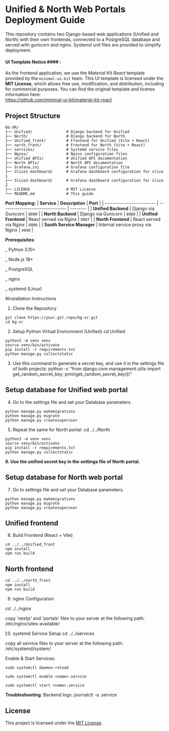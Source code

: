# Unified & North Web Portals Deployment Guide

This repository contains two Django-based web applications (Unified and North) with their own frontends, connected to a PostgreSQL database and served with gunicorn and nginx. Systemd unit files are provided to simplify deployment.

#### **UI Template Notice** #### :

As the frontend application, we use the *Material Kit React* template provided by the `minimal-ui-kit` team.
This UI template is licensed under the **MIT License**, which allows free use, modification, and distribution, including for commercial purposes.
You can find the original template and license information here:  
https://github.com/minimal-ui-kit/material-kit-react

## Project Structure

```text
6G-XR/
├── Unified/               # Django backend for Unified
├── North/                 # Django backend for North
├── Unified_front/         # Frontend for Unified (Vite + React)
├── north_front/           # Frontend for North (Vite + React) 
├── services/              # Systemd service files
├── Nginx/                 # Nginx configuration files
├── Unified APIs/          # Unified API documentation
├── North APIs/            # North API documentation
├── Grafana.ini            # Grafana configuration file
├── Slice1-dashboard/      # Grafana dashboard configuration for slice 1
├── Slice2-dashboard/      # Grafana dashboard configuration for slice 2
├── LICENSE                # MIT License
└── README.md              # This guide
```

**Port Mapping:**
| **Service**               | **Description**                  | **Port** |
| ------------------------- | -------------------------------- | -------- |
| **Unified Backend**       | Django via Gunicorn              | `8000`   |
| **North Backend**         | Django via Gunicorn              | `8080`   |
| **Unified Frontend**      | React served via Nginx           | `8087`   |
| **North Frontend**        | React served via Nginx           | `8086`   |
| **South Service Manager** | Internal service proxy via Nginx | `4040`   |


**Prerequisites**:

_ Python 3.10+

_ Node.js 18+

_ PostgreSQL

_ nginx

_ systemd (Linux)


#Installation Instructions
1. Clone the Repository
```
git clone https://your.git.repo/6g-xr.git
cd 6g-xr
```
2. Setup Python Virtual Environment (Unified)
cd Unified
```
python3 -m venv venv
source venv/bin/activate
pip install -r requirements.txt
python manage.py collectstatic
```

3. Use this command to generate a secret key, and use it in the settings file of both projects:
python -c "from django.core.management.utils import get_random_secret_key; print(get_random_secret_key())"

## Setup database for Unified web portal
4. Go to the settings file and set your Database parameters.
```
python manage.py makemigrations
python manage.py migrate
python manage.py createsuperuser
```


5. Repeat the same for North portal:
cd ../../North
```
python3 -m venv venv
source venv/bin/activate
pip install -r requirements.txt
python manage.py collectstatic
```

**6. Use the unified secret key in the settings file of North portal.**

## Setup database for North web portal
7. Go to settings file and set your Database parameters.
```
python manage.py makemigrations
python manage.py migrate
python manage.py createsuperuser
```

## Unified frontend
8. Build Frontend (React + Vite)
```
cd ../../Unified_front
npm install
npm run build
```
## North frontend
```
cd ../../north_front
npm install
npm run build
```

9. nginx Configuration

cd ../../nginx

copy 'nextjs' and 'portals' files to your server at the following path: /etc/nginx/sites-available/

10. systemd Service Setup
cd ../../services

copy all service files to your server at the following path: /etc/systemd/system/

Enable & Start Services:
```
sudo systemctl daemon-reload

sudo systemctl enable <name>.service

sudo systemctl start <name>.service
```


**Troubleshooting**:
Backend logs: journalctl -u <name>.service


## License
This project is licensed under the [MIT License](./LICENSE).

